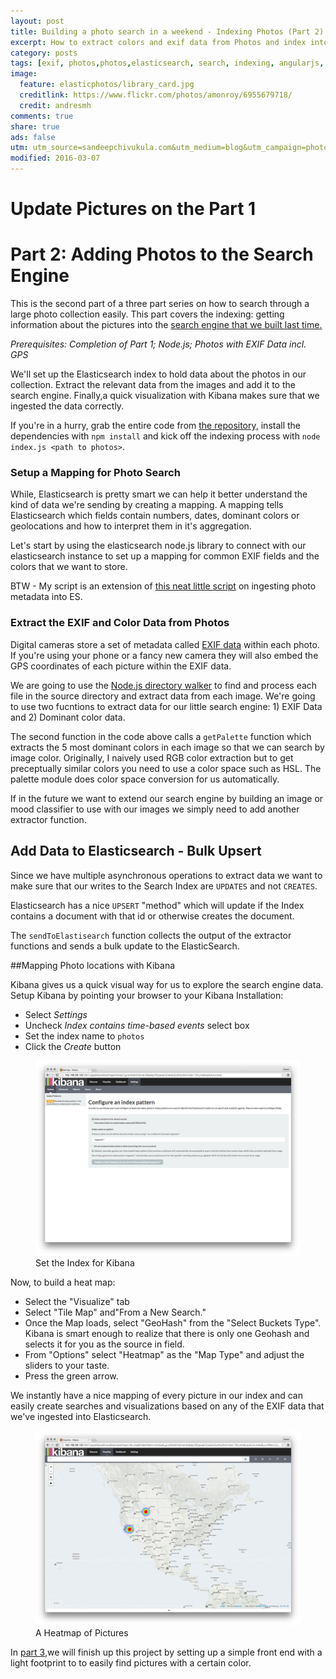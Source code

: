 ```yaml
---
layout: post
title: Building a photo search in a weekend - Indexing Photos (Part 2)
excerpt: How to extract colors and exif data from Photos and index into a search engine. 
category: posts
tags: [exif, photos,photos,elasticsearch, search, indexing, angularjs, docker, photo search]
image:
  feature: elasticphotos/library_card.jpg
  creditlink: https://www.flickr.com/photos/amonroy/6955679718/
  credit: andresmh
comments: true
share: true
ads: false
utm: utm_source=sandeepchivukula.com&utm_medium=blog&utm_campaign=photosearch-2
modified: 2016-03-07
---
```

# Update Pictures on the Part 1

# Part 2: Adding Photos to the Search Engine

This is the second part of a three part series on how to search through a large photo collection easily. This part covers the indexing: getting information about the pictures into the [search engine that we built last time.](/posts/2016/03/06/photo-search/?{{page.utm}}) 

_Prerequisites: Completion of Part 1; Node.js; Photos with EXIF Data incl. GPS_

We'll set up the Elasticsearch index to hold data about the photos in our collection. Extract the relevant data from the images and add it to the search engine. Finally,a quick visualization with Kibana makes sure that we ingested the data correctly. 

If you're in a hurry, grab the entire code from [the repository,](https://github.com/sandeep/photosearch/tree/master/indexer?{{page.utm}}) install the dependencies with `npm install` and kick off the indexing process with `node index.js <path to photos>`. 


### Setup a Mapping for Photo Search

While, Elasticsearch is pretty smart we can help it better understand the kind of data we're sending by creating a mapping. A mapping tells Elasticsearch which fields contain numbers, dates, dominant colors or geolocations and how to interpret them in it's aggregation.   

Let's start by using the elasticsearch node.js library to connect with our elasticsearch instance to set up a mapping for common EXIF fields and the colors that we want to store. 

<script src="https://gist.github.com/sandeep/917ffb88a5eed2e72db1.js"></script>

BTW - My script is an extension of [this neat little script](https://github.com/jettro/nodejs-photo-indexer?{{page.utm}}) on ingesting photo metadata into ES. 

### Extract the EXIF and Color Data from Photos

Digital cameras store a set of metadata called [EXIF data](https://en.wikipedia.org/wiki/Exchangeable_image_file_format) within each photo. If you're using your phone or a fancy new camera they will also embed the GPS coordinates of each picture within the EXIF data.

We are going to use the [Node.js directory walker](https://github.com/daaku/nodejs-walker?{{page.utm}}) to find and process each file in the source directory and extract data from each image.  We're going to use two fucntions to extract data for our little search engine: 1) EXIF Data and 2) Dominant color data.  

<script src="https://gist.github.com/sandeep/c28f2b7326fa2536f259.js"></script>

The second function in the code above calls a `getPalette` function which extracts the 5 most dominant colors in each image so that we can search by image color. Originally, I naively used RGB color extraction but to get preceptually similar colors you need to use a color space such as HSL. The palette module does color space conversion for us automatically. 

<script src="https://gist.github.com/sandeep/1a3b6d16f9f811f14ecc.js"></script>


If in the future we want to extend our search engine by building an image or mood classifier to use with our images we simply need to add another extractor function. 


## Add Data to Elasticsearch - Bulk Upsert

Since we have multiple asynchronous operations to extract data we want to make sure that our writes to the Search Index are `UPDATES` and not `CREATES`. 

Elasticsearch has a nice `UPSERT` "method" which will update if the Index contains a document with that id or otherwise creates the document.

The `sendToElastisearch` function collects the output of the extractor functions and sends a bulk update to the ElasticSearch.


<script src="https://gist.github.com/sandeep/7f93f855a8e338cb744a.js"></script>


##Mapping Photo locations with Kibana

Kibana gives us a quick visual way for us to explore the search engine data. Setup Kibana by pointing your browser to your Kibana Installation: 

* Select _Settings_
* Uncheck _Index contains time-based events_ select box
* Set the index name to `photos` 
* Click the _Create_ button

<figure>
  <img src="/images/elasticphotos/Kibana_Start.png" alt="Set the Index for Kibana">
  <figcaption>Set the Index for Kibana</figcaption>
</figure>


Now, to build a heat map: 

* Select the "Visualize" tab
* Select "Tile Map" and"From a New Search." 
* Once the Map loads, select "GeoHash" from the "Select Buckets Type". 
  Kibana is smart enough to realize that there is only one Geohash and selects it for you as the source in field. 
* From "Options" select "Heatmap" as the "Map Type" and adjust the sliders to your taste. 
* Press the green arrow.

We instantly have a nice mapping of every picture in our index and can easily create searches and visualizations based on any of the EXIF data that we've ingested into Elasticsearch. 

<figure>
  <img src="/images/elasticphotos/Kibana_Final.png" alt="A Heatmap of Pictures">
  <figcaption>A Heatmap of Pictures</figcaption>
</figure>


In [part 3](/posts/2016/03/06/photo-search-3/),we will finish up this project by setting up a simple front end with a light footprint to to easily find pictures with a certain color. 